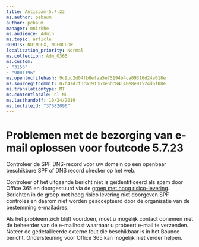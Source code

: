 ```yaml
---
title: Antispam-5.7.23
ms.author: pebaum
author: pebaum
manager: mnirkhe
ms.audience: Admin
ms.topic: article
ROBOTS: NOINDEX, NOFOLLOW
localization_priority: Normal
ms.collection: Adm_O365
ms.custom:
- "3156"
- "9001196"
ms.openlocfilehash: 9c9bc2d04fb8efaa5e75194b4ca09316d24e018e
ms.sourcegitcommit: 07b47d7f3ca191363e6bc84140e8e01524d6f08e
ms.translationtype: MT
ms.contentlocale: nl-NL
ms.lasthandoff: 10/24/2019
ms.locfileid: "37682096"
---
```

# <a name="fix-email-delivery-issues-for-error-code-5723"></a>Problemen met de bezorging van e-mail oplossen voor foutcode 5.7.23

Controleer de SPF DNS-record voor uw domein op een openbaar beschikbare SPF of DNS record checker op het web.

Controleer of het uitgaande bericht niet is geïdentificeerd als spam door Office 365 en doorgestuurd via de [groep met hoog risico-levering](https://docs.microsoft.com/office365/SecurityCompliance/high-risk-delivery-pool-for-outbound-messages). Berichten in de groep met hoog risico levering niet doorgeven SPF controles en daarom niet worden geaccepteerd door de organisatie van de bestemming e-mailadres.

Als het probleem zich blijft voordoen, moet u mogelijk contact opnemen met de beheerder van de e-mailhost waarnaar u probeert e-mail te verzenden. Noteer de gedetailleerde externe fout die beschikbaar is in het Bounce-bericht.  Ondersteuning voor Office 365 kan mogelijk niet verder helpen.